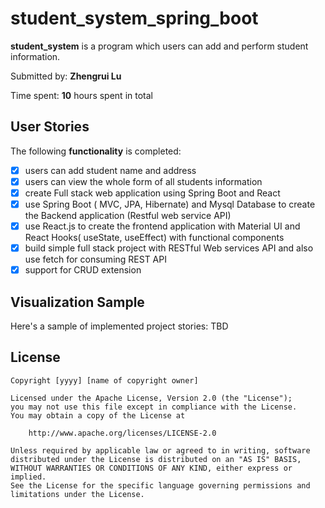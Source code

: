 # student_system_spring_boot

**student_system** is a program which users can add and perform student information.

Submitted by: **Zhengrui Lu**

Time spent: **10** hours spent in total

## User Stories

The following **functionality** is completed:

* [X] users can add student name and address
* [X] users can view the whole form of all students information
* [X] create Full stack web application using Spring Boot and React
* [X] use Spring Boot ( MVC, JPA, Hibernate) and Mysql Database to create the Backend application (Restful web service API)
* [X] use React.js to create the frontend application with Material UI and React Hooks( useState, useEffect) with functional components
* [X] build simple full stack project with RESTful Web services API and also use fetch for consuming REST API
* [X] support for CRUD extension

## Visualization Sample

Here's a sample of implemented project stories: 
TBD

## License

    Copyright [yyyy] [name of copyright owner]

    Licensed under the Apache License, Version 2.0 (the "License");
    you may not use this file except in compliance with the License.
    You may obtain a copy of the License at

        http://www.apache.org/licenses/LICENSE-2.0

    Unless required by applicable law or agreed to in writing, software
    distributed under the License is distributed on an "AS IS" BASIS,
    WITHOUT WARRANTIES OR CONDITIONS OF ANY KIND, either express or implied.
    See the License for the specific language governing permissions and
    limitations under the License.

